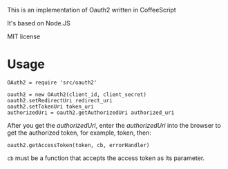 This is an implementation of Oauth2 written in CoffeeScript

It's based on Node.JS

MIT license

# Usage

    OAuth2 = require 'src/oauth2'
    
    oauth2 = new OAuth2(client_id, client_secret)
    oauth2.setRedirectUri redirect_uri
    oauth2.setTokenUri token_uri
    authorizedUri = oauth2.getAuthorizedUri authorized_uri

After you get the _authorizedUri_, enter the _authorizedUri_ into the browser to get the authorized 
token, for example, token, then:

    oauth2.getAccessToken(token, cb, errorHandler)

`cb` must be a function that accepts the access token as its parameter.
